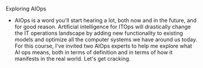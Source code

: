 Exploring AIOps
- AIOps is a word you'll start hearing a lot, both now and in the future, and for good reason. Artificial intelligence for ITOps will drastically change the IT operations landscape by adding new functionality to existing models and optimize all the computer systems we have around us today. For this course, I've invited two AIOps experts to help me explore what AI ops means, both in terms of definition and in terms of how it manifests in the real world. Let's get cracking.